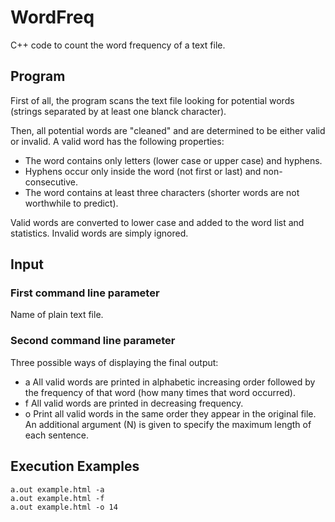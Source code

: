 # WordFreq
C++ code to count the word frequency of a text file.

## Program
First of all, the program scans the text file looking for potential words (strings separated by at least one blanck character).

Then, all potential words are "cleaned" and are determined to be either valid or invalid.
A valid word has the following properties:

- The word contains only letters (lower case or upper case) and hyphens.
- Hyphens occur only inside the word (not first or last) and non-consecutive.
- The word contains at least three characters (shorter words are not worthwhile to predict).

Valid words are converted to lower case and added to the word list and statistics.
Invalid words are simply ignored.

## Input
### First command line parameter
Name of plain text file.
### Second command line parameter
Three possible ways of displaying the final output:

- a All valid words are printed in alphabetic increasing order followed by the frequency of that word (how many times that word occurred).
- f All valid words are printed in decreasing frequency.
- o Print all valid words in the same order they appear in the original file. An additional argument (N) is given to specify the maximum length of each sentence.

## Execution Examples
```
a.out example.html -a
a.out example.html -f
a.out example.html -o 14
```

